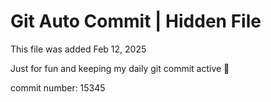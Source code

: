 # Git Auto Commit | Hidden File

This file was added Feb 12, 2025

Just for fun and keeping my daily git commit active 🤪

commit number: 15345

